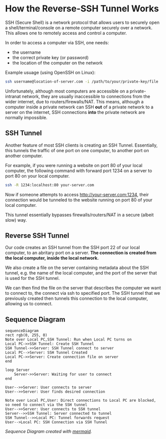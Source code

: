 # How the Reverse-SSH Tunnel Works

SSH (Secure Shell) is a network protocol that allows users to
securely open a shell/terminal/console on a remote computer securely over
a network. This allows one to remotely access and control a computer.

In order to access a computer via SSH, one needs:

 - the username
 - the correct private key (or password)
 - the location of the computer on the network

Example usuage (using OpenSSH on Linux):

```bash
ssh username@location-of-server.com -i /path/to/your/private-key/file
```

Unfortunately, although most computers are accessible on a private-intranat
network, they are usually inaccessible to connections from the wider
internet, due to routers/firewalls/NAT. This means, although a computer
inside a private network can SSH **out** of a private network to a server on
the internet, SSH connections **into** the private network are normally
impossible.

## SSH Tunnel

Another feature of most SSH clients is creating an SSH Tunnel.
Essentially, this tunnels the traffic of one port on one computer,
to another port on another computer.

For example, if you were running a website on port 80 of your local computer,
the following command with forward port 1234 on a server
to port 80 on your local computer.

```bash
ssh -R 1234:localhost:80 your-server.com
```

Now if someone attempts to access http://your-server.com:1234, their connection
would be tunneled to the website running on port 80 of your local computer.

This tunnel essentially bypasses firewalls/routers/NAT in a
secure (albeit slow) way.

## Reverse SSH Tunnel

Our code creates an SSH tunnel from the SSH port 22 of our local computer,
to an abritary port on a server.
**The connection is created from the local computer, inside the local network.**

We also create a file on the server containing metadata about the SSH tunnel,
e.g. the name of the local computer, and the port of the server that is
used for the SSH tunnel.

We can then find the file on the server that describes the computer we want
to connect to, the connect via ssh to specified port. The SSH tunnel that we
previously created then tunnels this connection to the local computer, allowing
us to connect.

## Sequence Diagram

```mermaid
sequenceDiagram
rect rgb(0, 255, 0)
Note over Local PC,SSH Tunnel: Run when Local PC turns on
Local PC->>SSH Tunnel: Create SSH Tunnel
SSH Tunnel->>Server: SSH Tunnel connect to server
Local PC-->Server: SSH Tunnel Created
Local PC->>Server: Create connection file on server
end

loop Server
    Server->>Server: Waiting for user to connect
end

User-->>Server: User connects to server
User-->>Server: User finds desired connection

Note over Local PC,User: Direct connections to Local PC are blocked, so need to connect via the SSH tunnel
User-->>Server: User connects to SSH tunnel
Server-->>SSH Tunnel: Server connected to tunnel
SSH Tunnel-->>Local PC: Tunnel forwards request
User-->Local PC: SSH Connection via SSH Tunnel
```

_Sequence Diagram created with [mermaid][1]._

[1]: https://github.com/mermaid-js/mermaid